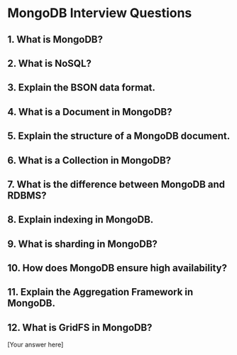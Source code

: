 # MongoDB Interview Questions

## 1. What is MongoDB?



## 2. What is NoSQL?



## 3. Explain the BSON data format.



## 4. What is a Document in MongoDB?


## 5. Explain the structure of a MongoDB document.



## 6. What is a Collection in MongoDB?



## 7. What is the difference between MongoDB and RDBMS?



## 8. Explain indexing in MongoDB.



## 9. What is sharding in MongoDB?



## 10. How does MongoDB ensure high availability?



## 11. Explain the Aggregation Framework in MongoDB.



## 12. What is GridFS in MongoDB?

[Your answer here]
